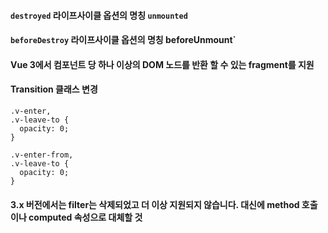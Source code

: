 #### `destroyed` 라이프사이클 옵션의 명칭 `unmounted`
#### ``beforeDestroy`` 라이프사이클 옵션의 명칭 beforeUnmount`


#### Vue 3에서 컴포넌트 당 하나 이상의 DOM 노드를 반환 할 수 있는 fragment를 지원

#### Transition 클래스 변경

```
.v-enter,
.v-leave-to {
  opacity: 0;
}

.v-enter-from,
.v-leave-to {
  opacity: 0;
}

```


#### 3.x 버전에서는 filter는 삭제되었고 더 이상 지원되지 않습니다. 대신에 method 호출이나 computed 속성으로 대체할 것
